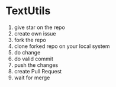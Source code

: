 # TextUtils



 1. give star on the repo
 2. create own issue
 3. fork the repo
 4. clone forked repo on your local system
 5. do change
 6. do valid commit
 7. push the changes
 8. create Pull Request
 9. wait for merge
